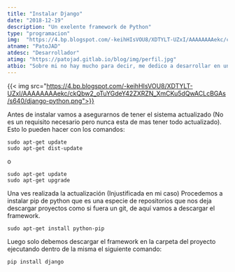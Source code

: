 ```yaml
---
title: "Instalar Django"
date: "2018-12-19"
description: "Un exelente framework de Python"
type: "programacion"
img:  "https://4.bp.blogspot.com/-keihHIsVOU8/XDTYLT-UZxI/AAAAAAAAekc/ckQbw2_oTuYGdeY42ZXRZN_XmCKu5dQwACLcBGAs/s640/django-python.png"
atname: "PatoJAD"
atdesc: "Desarrollador"
atimg: "https://patojad.gitlab.io/blog/img/perfil.jpg"
atbio: "Sobre mi no hay mucho para decir, me dedico a desarrollar en una empresa de telecomunicaciones, utilizo linux desde el 2012 y hace años que es mi sistema operativo main. Soy una persona que busca crecer profesionalmente sin dejar de divertirse y hacer lo que me gusta. Siempre digo que cuando un proyecto sale es importate agradecer, por lo cual les recomiendo a todos leer la seccion Agreadecimientos en la cual me tome un tiempito para poder agradecer a todos y cada uno de los que hicieron posible todo esto."
---
```


{{< img src="https://4.bp.blogspot.com/-keihHIsVOU8/XDTYLT-UZxI/AAAAAAAAekc/ckQbw2_oTuYGdeY42ZXRZN_XmCKu5dQwACLcBGAs/s640/django-python.png">}}

Antes de instalar vamos a asegurarnos de tener el sistema actualizado (No es un requisito necesario pero nunca esta de mas tener todo actualizado). Esto lo pueden hacer con los comandos:

    sudo apt-get update
    sudo apt-get dist-update

o

    sudo apt-get update
    sudo apt-get upgrade

Una ves realizada la actualización (Injustificada en mi caso) Procedemos a instalar pip de python que es una especie de repositorios que nos deja descargar proyectos como si fuera un git, de aquí vamos a descargar el framework.

    sudo apt-get install python-pip

Luego solo debemos descargar el framework en la carpeta del proyecto ejecutando dentro de la misma el siguiente comando:

    pip install django
